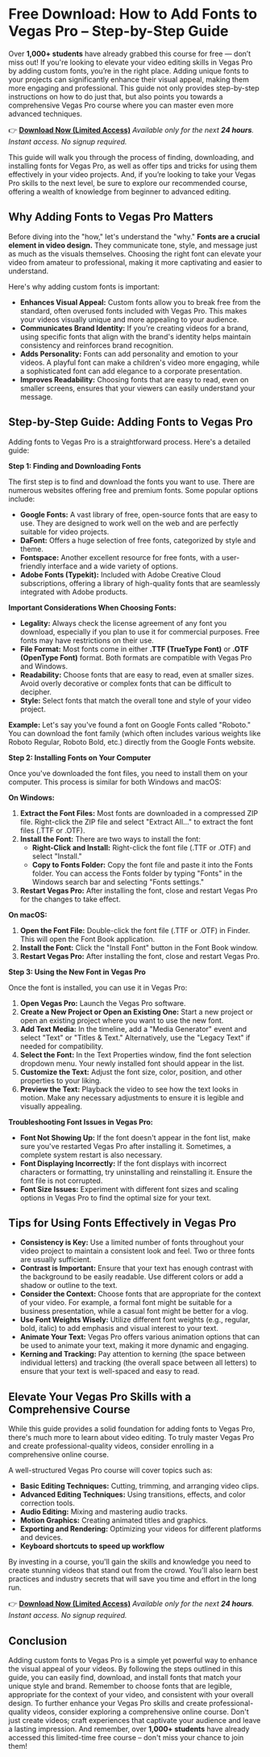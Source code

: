 # Free Download: How to Add Fonts to Vegas Pro – Step-by-Step Guide

Over **1,000+ students** have already grabbed this course for free — don’t miss out! If you're looking to elevate your video editing skills in Vegas Pro by adding custom fonts, you’re in the right place. Adding unique fonts to your projects can significantly enhance their visual appeal, making them more engaging and professional. This guide not only provides step-by-step instructions on how to do just that, but also points you towards a comprehensive Vegas Pro course where you can master even more advanced techniques.

👉 [**Download Now (Limited Access)**](https://udemywork.com/how-to-add-fonts-to-vegas-pro)
_Available only for the next **24 hours**. Instant access. No signup required._

This guide will walk you through the process of finding, downloading, and installing fonts for Vegas Pro, as well as offer tips and tricks for using them effectively in your video projects. And, if you’re looking to take your Vegas Pro skills to the next level, be sure to explore our recommended course, offering a wealth of knowledge from beginner to advanced editing.

## Why Adding Fonts to Vegas Pro Matters

Before diving into the "how," let's understand the "why." **Fonts are a crucial element in video design.** They communicate tone, style, and message just as much as the visuals themselves. Choosing the right font can elevate your video from amateur to professional, making it more captivating and easier to understand.

Here's why adding custom fonts is important:

*   **Enhances Visual Appeal:** Custom fonts allow you to break free from the standard, often overused fonts included with Vegas Pro. This makes your videos visually unique and more appealing to your audience.
*   **Communicates Brand Identity:** If you're creating videos for a brand, using specific fonts that align with the brand's identity helps maintain consistency and reinforces brand recognition.
*   **Adds Personality:** Fonts can add personality and emotion to your videos. A playful font can make a children's video more engaging, while a sophisticated font can add elegance to a corporate presentation.
*   **Improves Readability:** Choosing fonts that are easy to read, even on smaller screens, ensures that your viewers can easily understand your message.

## Step-by-Step Guide: Adding Fonts to Vegas Pro

Adding fonts to Vegas Pro is a straightforward process. Here's a detailed guide:

**Step 1: Finding and Downloading Fonts**

The first step is to find and download the fonts you want to use. There are numerous websites offering free and premium fonts. Some popular options include:

*   **Google Fonts:** A vast library of free, open-source fonts that are easy to use.  They are designed to work well on the web and are perfectly suitable for video projects.
*   **DaFont:** Offers a huge selection of free fonts, categorized by style and theme.
*   **Fontspace:** Another excellent resource for free fonts, with a user-friendly interface and a wide variety of options.
*   **Adobe Fonts (Typekit):** Included with Adobe Creative Cloud subscriptions, offering a library of high-quality fonts that are seamlessly integrated with Adobe products.

**Important Considerations When Choosing Fonts:**

*   **Legality:** Always check the license agreement of any font you download, especially if you plan to use it for commercial purposes. Free fonts may have restrictions on their use.
*   **File Format:** Most fonts come in either **.TTF (TrueType Font)** or **.OTF (OpenType Font)** format. Both formats are compatible with Vegas Pro and Windows.
*   **Readability:** Choose fonts that are easy to read, even at smaller sizes. Avoid overly decorative or complex fonts that can be difficult to decipher.
*   **Style:** Select fonts that match the overall tone and style of your video project.

**Example:** Let's say you've found a font on Google Fonts called "Roboto."  You can download the font family (which often includes various weights like Roboto Regular, Roboto Bold, etc.) directly from the Google Fonts website.

**Step 2: Installing Fonts on Your Computer**

Once you've downloaded the font files, you need to install them on your computer. This process is similar for both Windows and macOS:

**On Windows:**

1.  **Extract the Font Files:** Most fonts are downloaded in a compressed ZIP file. Right-click the ZIP file and select "Extract All..." to extract the font files (.TTF or .OTF).
2.  **Install the Font:** There are two ways to install the font:
    *   **Right-Click and Install:** Right-click the font file (.TTF or .OTF) and select "Install."
    *   **Copy to Fonts Folder:** Copy the font file and paste it into the Fonts folder. You can access the Fonts folder by typing "Fonts" in the Windows search bar and selecting "Fonts settings."
3.  **Restart Vegas Pro:** After installing the font, close and restart Vegas Pro for the changes to take effect.

**On macOS:**

1.  **Open the Font File:** Double-click the font file (.TTF or .OTF) in Finder. This will open the Font Book application.
2.  **Install the Font:** Click the "Install Font" button in the Font Book window.
3.  **Restart Vegas Pro:** After installing the font, close and restart Vegas Pro.

**Step 3: Using the New Font in Vegas Pro**

Once the font is installed, you can use it in Vegas Pro:

1.  **Open Vegas Pro:** Launch the Vegas Pro software.
2.  **Create a New Project or Open an Existing One:** Start a new project or open an existing project where you want to use the new font.
3.  **Add Text Media:** In the timeline, add a "Media Generator" event and select "Text" or "Titles & Text."  Alternatively, use the "Legacy Text" if needed for compatibility.
4.  **Select the Font:** In the Text Properties window, find the font selection dropdown menu. Your newly installed font should appear in the list.
5.  **Customize the Text:** Adjust the font size, color, position, and other properties to your liking.
6.  **Preview the Text:** Playback the video to see how the text looks in motion. Make any necessary adjustments to ensure it is legible and visually appealing.

**Troubleshooting Font Issues in Vegas Pro:**

*   **Font Not Showing Up:** If the font doesn't appear in the font list, make sure you've restarted Vegas Pro after installing it.  Sometimes, a complete system restart is also necessary.
*   **Font Displaying Incorrectly:** If the font displays with incorrect characters or formatting, try uninstalling and reinstalling it.  Ensure the font file is not corrupted.
*   **Font Size Issues:** Experiment with different font sizes and scaling options in Vegas Pro to find the optimal size for your text.

## Tips for Using Fonts Effectively in Vegas Pro

*   **Consistency is Key:** Use a limited number of fonts throughout your video project to maintain a consistent look and feel. Two or three fonts are usually sufficient.
*   **Contrast is Important:** Ensure that your text has enough contrast with the background to be easily readable. Use different colors or add a shadow or outline to the text.
*   **Consider the Context:** Choose fonts that are appropriate for the context of your video. For example, a formal font might be suitable for a business presentation, while a casual font might be better for a vlog.
*   **Use Font Weights Wisely:** Utilize different font weights (e.g., regular, bold, italic) to add emphasis and visual interest to your text.
*   **Animate Your Text:** Vegas Pro offers various animation options that can be used to animate your text, making it more dynamic and engaging.
*   **Kerning and Tracking:** Pay attention to kerning (the space between individual letters) and tracking (the overall space between all letters) to ensure that your text is well-spaced and easy to read.

## Elevate Your Vegas Pro Skills with a Comprehensive Course

While this guide provides a solid foundation for adding fonts to Vegas Pro, there's much more to learn about video editing. To truly master Vegas Pro and create professional-quality videos, consider enrolling in a comprehensive online course.

A well-structured Vegas Pro course will cover topics such as:

*   **Basic Editing Techniques:** Cutting, trimming, and arranging video clips.
*   **Advanced Editing Techniques:** Using transitions, effects, and color correction tools.
*   **Audio Editing:** Mixing and mastering audio tracks.
*   **Motion Graphics:** Creating animated titles and graphics.
*   **Exporting and Rendering:** Optimizing your videos for different platforms and devices.
*   **Keyboard shortcuts to speed up workflow**

By investing in a course, you'll gain the skills and knowledge you need to create stunning videos that stand out from the crowd. You'll also learn best practices and industry secrets that will save you time and effort in the long run.

👉 [**Download Now (Limited Access)**](https://udemywork.com/how-to-add-fonts-to-vegas-pro)
_Available only for the next **24 hours**. Instant access. No signup required._

## Conclusion

Adding custom fonts to Vegas Pro is a simple yet powerful way to enhance the visual appeal of your videos. By following the steps outlined in this guide, you can easily find, download, and install fonts that match your unique style and brand. Remember to choose fonts that are legible, appropriate for the context of your video, and consistent with your overall design. To further enhance your Vegas Pro skills and create professional-quality videos, consider exploring a comprehensive online course. Don't just create videos; craft experiences that captivate your audience and leave a lasting impression. And remember, over **1,000+ students** have already accessed this limited-time free course – don't miss your chance to join them!
